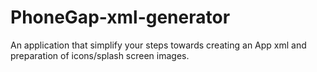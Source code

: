 # PhoneGap-xml-generator
An application that simplify your steps towards creating an App xml and preparation of icons/splash screen images.
